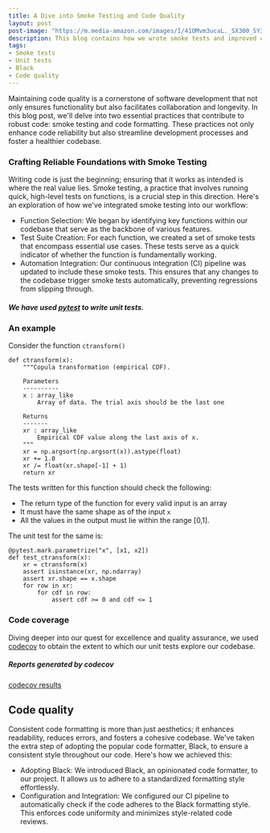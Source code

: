 ```yaml
---
title: A Dive into Smoke Testing and Code Quality
layout: post
post-image: "https://m.media-amazon.com/images/I/41OMvm3ucaL._SX300_SY300_QL70_FMwebp_.jpg"
description: This blog contains how we wrote smoke tests and improved code quality.
tags:
- Smoke tests
- Unit tests
- Black
- Code quality
---
```

Maintaining code quality is a cornerstone of software development that not only ensures functionality but also facilitates collaboration and longevity. In this blog post, we'll delve into two essential practices that contribute to robust code: smoke testing and code formatting. These practices not only enhance code reliability but also streamline development processes and foster a healthier codebase.

### Crafting Reliable Foundations with Smoke Testing
Writing code is just the beginning; ensuring that it works as intended is where the real value lies.
Smoke testing, a practice that involves running quick, high-level tests on functions, is a crucial step in this direction.
Here's an exploration of how we've integrated smoke testing into our workflow:
- Function Selection: We began by identifying key functions within our codebase that serve as the backbone of various features.
- Test Suite Creation: For each function, we created a set of smoke tests that encompass essential use cases.
These tests serve as a quick indicator of whether the function is fundamentally working.
- Automation Integration: Our continuous integration (CI) pipeline was updated to include these smoke tests.
This ensures that any changes to the codebase trigger smoke tests automatically, preventing regressions from slipping through.

##### We have used [pytest](https://docs.pytest.org/en/7.4.x/) to write unit tests.
### An example
Consider the function `ctransform()`

```
def ctransform(x):
    """Copula transformation (empirical CDF).

    Parameters
    ----------
    x : array_like
        Array of data. The trial axis should be the last one

    Returns
    -------
    xr : array_like
        Empirical CDF value along the last axis of x.
    """
    xr = np.argsort(np.argsort(x)).astype(float)
    xr += 1.0
    xr /= float(xr.shape[-1] + 1)
    return xr
```
The tests written for this function should check the following:
- The return type of the function for every valid input is an array
- It must have the same shape as of the input `x`
- All the values in the output must lie within the range [0,1].

The unit test for the same is:

```
@pytest.mark.parametrize("x", [x1, x2])
def test_ctransform(x):
    xr = ctransform(x)
    assert isinstance(xr, np.ndarray)
    assert xr.shape == x.shape
    for row in xr:
        for cdf in row:
            assert cdf >= 0 and cdf <= 1
```
### Code coverage
Diving deeper into our quest for excellence and quality assurance, we used [codecov](https://about.codecov.io/) to obtain the extent to which our unit tests explore our codebase. 
##### Reports generated by codecov
[codecov results](../assets/images/coverage.png)

## Code quality
Consistent code formatting is more than just aesthetics; it enhances readability, reduces errors, and fosters a cohesive codebase.
We've taken the extra step of adopting the popular code formatter, Black, to ensure a consistent style throughout our code.
Here's how we achieved this:
- Adopting Black: We introduced Black, an opinionated code formatter, to our project. It allows us to adhere to a standardized formatting style effortlessly.
- Configuration and Integration: We configured our CI pipeline to automatically check if the code adheres to the Black formatting style.
This enforces code uniformity and minimizes style-related code reviews.
